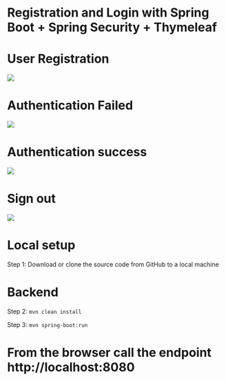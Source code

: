 # Registration and Login with Spring Boot + Spring Security + Thymeleaf

# User Registration

<img src="https://blogger.googleusercontent.com/img/b/R29vZ2xl/AVvXsEjWMVzaO5Wpr6KfTDD0gKMeAasriyLKVsRLFU34uHqxwGY-WCJ2fPHU2j8kfB8kb70LhMmAojnqa2BQd_KBBgHiJBBy2tqhLUOrXPoaMj7UqxomRcOgmzqoknBDVgvs_Q_jnBwp8OZXUIsfEKMmsrbxGQWACeVwJaCXYZvxwMl3Q_jPvDvIvJ5efFQv-g/s819/registration-login.png">

# Authentication Failed

<img src="https://blogger.googleusercontent.com/img/b/R29vZ2xl/AVvXsEgrENrJGxZqiePaSge9Low_LurUO7VSlgHihtDrs-aQleSd4NDI1W8aRy73WF08oZ2bhdxqIR-GVh8ria5gxRn4atyLDRrOBQ7TSZMrCMDj1URIaRT0rSsp21LQgWr6wDKybgFV-k5XaAFcGvCc8gkSTz09RseFMjGa7jHP7yHREZTBJMbdzb5aEV2BvQ/s758/validation-failed.png">

# Authentication success

<img src="https://blogger.googleusercontent.com/img/b/R29vZ2xl/AVvXsEiBF3q3S8ycWOzX3N_lznvPp0udtLtzRgJT6Ii6oGc5Cv7NDuozM6EdXobSfPYAG5hCBt6nypW0vlqmE168ZdzBXJGMdD-sEYNrOKvhGbRdJoDRviGOk7iin1ftxy9U1aWWXPaGIhoxXS0zcQ9JNw9d2-XefDvDU1NpcVp8R8dO3zvdhzu7i0BPQYNf-Q/s757/login-success.png">

# Sign out

<img src="https://blogger.googleusercontent.com/img/b/R29vZ2xl/AVvXsEjlOIp2zAOcnZFR0TlB-FN9BAfON2KB0ZZeN6Xwka2Gc0zCSmYTScMFPgTGXPxyKaHvTYe-rhwRqs8pyrebQXJMHg7x705WjeSXVRb_2Q7fpASp0_DOhJZQOG_F9W0y9a71pzNaWWnf6HlCN2jQbEGJR_AamnEXcVRl98B9o4-xWA6P7qqAcqj85mp-sA/s760/loggedout.png">

# Local setup

Step 1: Download or clone the source code from GitHub to a local machine

# Backend

Step 2:  ```mvn clean install```

Step 3:  ```mvn spring-boot:run```

# From the browser call the endpoint http://localhost:8080

